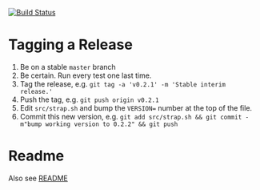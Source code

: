[![Build Status](https://travis-ci.org/outrightmental/strap.svg)](https://travis-ci.org/outrightmental/strap)

# Tagging a Release

1. Be on a stable `master` branch
2. Be certain. Run every test one last time.
3. Tag the release, e.g. `git tag -a 'v0.2.1' -m 'Stable interim release.'`
4. Push the tag, e.g. `git push origin v0.2.1`
5. Edit `src/strap.sh` and bump the `VERSION=` number at the top of the file.
6. Commit this new version, e.g. `git add src/strap.sh && git commit -m"bump working version to 0.2.2" && git push`

# Readme

Also see [README](README.md)
